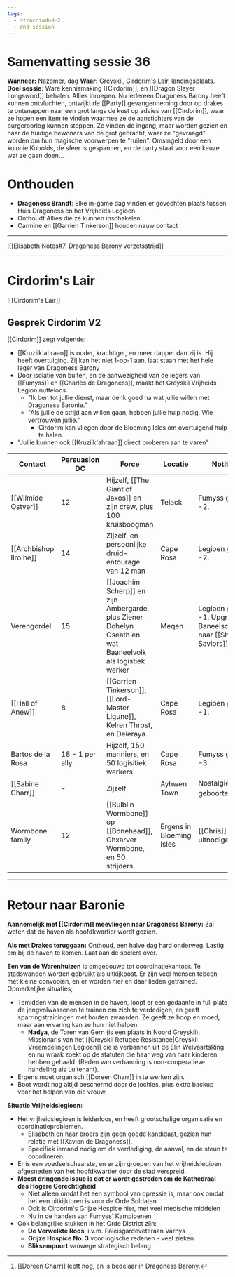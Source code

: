 ```yaml
---
tags:
  - stracciadnd-2
  - dnd-session
---
```

# Samenvatting sessie 36
**Wanneer:** Nazomer, dag
**Waar:** Greyskil, Cirdorim's Lair, landingsplaats.
**Doel sessie:** Ware kennismaking [[Cirdorim]], en [[Dragon Slayer Longsword]] behalen. Allies inroepen.
Nu iedereen Dragoness Barony heeft kunnen ontvluchten, ontwijkt de [[Party]] gevangenneming door op drakes te ontsnappen naar een grot langs de kust op advies van [[Cirdorim]], waar ze hopen een item te vinden waarmee ze de aanstichters van de burgeroorlog kunnen stoppen. Ze vinden de ingang, maar worden gezien en naar de huidige bewoners van de grot gebracht, waar ze "gevraagd" worden om hun magische voorwerpen te "ruilen". Omsingeld door een kolonie Kobolds, de sfeer is gespannen, en de party staat voor een keuze wat ze gaan doen...
# Onthouden
- **Dragoness Brandt**: Elke in-game dag vinden er gevechten plaats tussen Huis Dragoness en het Vrijheids Legioen.
- Onthoudt Allies die ze kunnen inschakelen
- Carmine en [[Garrien Tinkerson]] houden nauw contact
***
![[Elisabeth Notes#7. Dragoness Barony verzetsstrijd]]
***
# Cirdorim's Lair
![[Cirdorim's Lair]]

## Gesprek Cirdorim V2
[[Cirdorim]] zegt volgende:
- [[Kruziik'ahraan]] is ouder, krachtiger, en meer dapper dan zij is. Hij heeft overtuiging. Zij kan het niet 1-op-1 aan, laat staan met het hele leger van Dragoness Barony
- Door isolatie van buiten, en de aanwezigheid van de legers van [[Fumyss]] en [[Charles de Dragoness]], maakt het Greyskil Vrijheids Legion nutteloos. 
	- "Ik ben tot jullie dienst, maar denk goed na wat jullie willen met Dragoness Baronie."
	- "Als jullie de strijd aan willen gaan, hebben jullie hulp nodig. Wie vertrouwen jullie."
		- Cirdorim kan vliegen door de Bloeming Isles om overtuigend hulp te halen.
- "Jullie kunnen ook [[Kruziik'ahraan]] direct proberen aan te varen"
		
| Contact                | Persuasion DC   | Force                                                                                                     | Locatie                  | Notitie                                                           |
| ---------------------- | --------------- | --------------------------------------------------------------------------------------------------------- | ------------------------ | ----------------------------------------------------------------- |
| [[Wilmide Ostver]]     | 12              | Hijzelf, [[The Giant of Jaxos]] en zijn crew, plus 100 kruisboogman                                       | Telack                   | Fumyss grens -2.                                                  |
| [[Archbishop Ilro'he]] | 14              | Zijzelf, en persoonlijke druid-entourage van 12 man                                                       | Cape Rosa                | Legioen grens -2.                                                 |
| Verengordel            | 15              | [[Joachim Scherp]] en zijn Ambergarde, plus Ziener Dohelyn Oseath en wat Baaneelvolk als logistiek werker | Meqen                    | Legioen grens -1.  Upgrade Baneelschelp naar [[Shell of Saviors]] |
| [[Hall of Anew]]       | 8               | [[Garrien Tinkerson]], [[Lord-Master Ligune]], Kelren Throst, en Deleraya.                                | Cape Rosa                | Legioen grens -1.                                                 |
| Bartos de la Rosa      | 18 - 1 per ally | Hijzelf, 150 mariniers, en 50 logisitiek werkers                                                          | Cape Rosa                | Fumyss grens -3.                                                  |
| [[Sabine Charr]]       | -               | Zijzelf                                                                                                   | Ayhwen Town              | Nostalgie naar geboortestad.[^1]                                  |
| Wormbone family        | 12              | [[Bulblin Wormbone]] op [[Bonehead]], Ghxarver Wormbone, en 50 strijders.                                 | Ergens in Bloeming Isles | [[Chris]] uitnodigen.                                             |
[^1]: [[Doreen Charr]] leeft nog, en is bedelaar in Dragoness Barony.

---
# Retour naar Baronie
**Aannemelijk met [[Cirdorim]] meevliegen naar Dragoness Barony:** Zal weten dat de haven als hoofdkwartier wordt gezien.

**Als met Drakes teruggaan:** Onthoud, een halve dag hard onderweg. Lastig om bij de haven te komen. Laat aan de spelers over.

**Een van de Warenhuizen** is omgebouwd tot coordinatiekantoor. Te stadswanden worden gebruikt als uitkijkpost. Er zijn veel mensen tebeen met kleine convooien, en er worden hier en daar lieden getrained. 
Opmerkelijke situaties;
- Temidden van de mensen in de haven, loopt er een gedaante in full plate de jongvolwassenen te trainen om zich te verdedigen, en geeft sparringstrainingen met houten zwaarden. Ze geeft ze hoop en moed, maar aan ervaring kan ze hun niet helpen. 
	- **Nadya**, de Toren van Gern (is een plaats in Noord Greyskil). Missionaris van het [[Greyskil Refugee Resistance|Greyskil Vreemdelingen Legioen]] die is verbannen uit de Elin WelvaartsRing en nu wraak zoekt op de statuten die haar weg van haar kinderen hebben gehaald. (Reden van verbanning is non-cooperatieve handeling als Luitenant).
- Ergens moet organisch [[Doreen Charr]] in te werken zijn.
- Boot wordt nog altijd beschermd door de jochies, plus extra backup voor het helpen van die vrouw.

**Situatie Vrijheidslegioen:**
- Het vrijheidslegioen is leiderloos, en heeft grootschalige organisatie en coordinatieproblemen.
	- Elisabeth en haar broers zijn geen goede kandidaat, gezien hun relatie met [[Xavion de Dragoness]].
	- Specifiek iemand nodig om de verdediging, de aanval, en de steun te coordineren.
- Er is een voedselschaarste, en er zijn groepen van het vrijheidslegioen afgesneden van het hoofdkwartier door de stad verspreid.
- **Meest dringende issue is dat er wordt gestreden om de Kathedraal des Hogere Gerechtigheid**
	- Niet alleen omdat het een symbool van opressie is, maar ook omdat het een uitkijktoren is voor de Orde Soldaten
	- Ook is Cirdorim's Grijze Hospice hier, met veel medische middelen
	- Nu in de handen van Fumyss' Kampioenen
- Ook belangrijke stukken in het Orde District zijn: 
	- **De Verwelkte Roos**, i.v.m. Paleisgardeveteraan Varhys
	- **Grijze Hospice No. 3** voor logische redenen - veel zieken
	- **Bliksempoort** vanwege strategisch belang